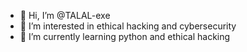 - 👋 Hi, I’m @TALAL-exe
- 👀 I’m interested in ethical hacking and cybersecurity
- 🌱 I’m currently learning python and ethical hacking

<!---
TALAL-exe/TALAL-exe is a ✨ special ✨ repository because its `README.md` (this file) appears on your GitHub profile.
You can click the Preview link to take a look at your changes.
--->
